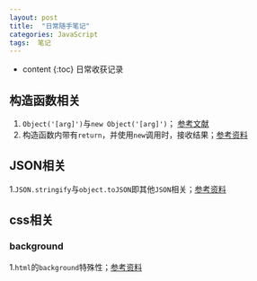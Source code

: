 ```yaml
---
layout: post
title:  "日常随手笔记"
categories: JavaScript
tags:  笔记 
---
```


* content
{:toc}
日常收获记录





## 构造函数相关 ##
1. `Object('[arg]')`与`new Object('[arg]')`； [参考文献](http://lzw.me/pages/ecmascript/#282)
2. 构造函数内带有`return`，并使用`new`调用时，接收结果；[参考资料](http://blog.csdn.net/hy6688_/article/details/22453043)

## JSON相关 ##
1.`JSON.stringify`与`object.toJSON`即其他`JSON`相关；[参考资料](https://apriltail.com/2017/03/25/json-ru-guo-ni-yuan-yi-yi-ceng-yi-ceng-bo-kai-wo-de-xin-ni-hui-fa-xian-zhe-li-shui-hen-shen-shen-ru-li-jie-json/ "参考资料")

## css相关 ##
### background ###
1.`html`的`background`特殊性；[参考资料](https://segmentfault.com/q/1010000006715583/a-1020000006718299)
